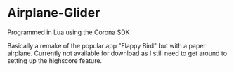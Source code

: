 # Airplane-Glider
Programmed in Lua using the Corona SDK

Basically a remake of the popular app "Flappy Bird" but with a paper airplane.
Currently not available for download as I still need to get around to setting up the highscore feature.
